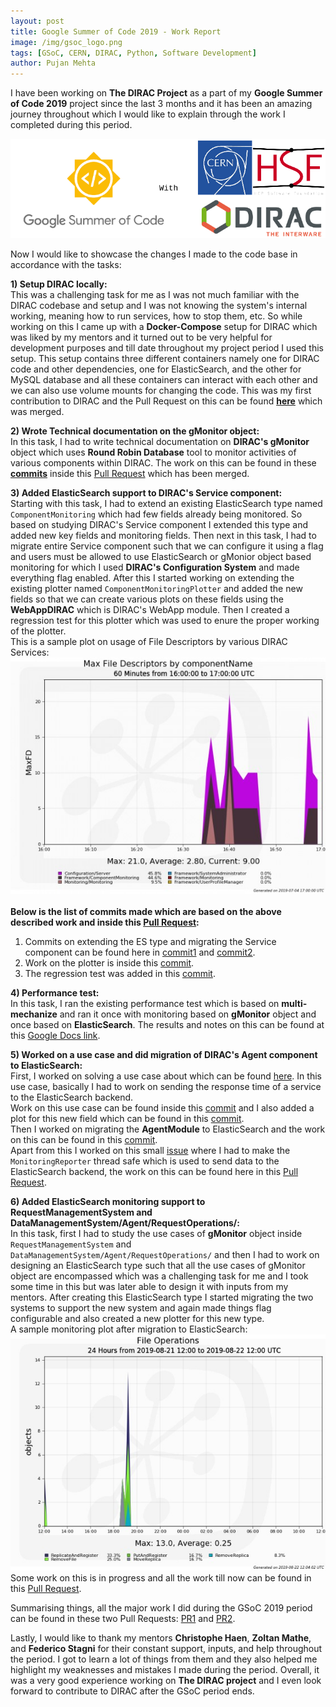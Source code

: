 ```yaml
---
layout: post
title: Google Summer of Code 2019 - Work Report
image: /img/gsoc_logo.png
tags: [GSoC, CERN, DIRAC, Python, Software Development]
author: Pujan Mehta
---
```


I have been working on **The DIRAC Project** as a part of my **Google Summer of Code 2019** project since the last 3 months and it has been an amazing journey throughout which I would like to explain through the work I completed during this period.

![GSoC 2019 Cover Image by Pujan](/img/GSoC_merged.png)

Now I would like to showcase the changes I made to the code base in accordance with the tasks:

**1) Setup DIRAC locally:** <br>
This was a challenging task for me as I was not much familiar with the DIRAC codebase and setup and I was not knowing the system's internal working, meaning how to run services, how to stop them, etc.
So while working on this I came up with a **Docker-Compose** setup for DIRAC which was liked by my mentors and it turned out to be very helpful for development purposes and till date throughout my project period I used this setup. This setup contains three different containers namely one for DIRAC code and other dependencies, one for ElasticSearch, and the other for MySQL database and all these containers can interact with each other and we can also use volume mounts for changing the code.
This was my first contribution to DIRAC and the Pull Request on this can be found **[here](https://github.com/DIRACGrid/DIRAC/pull/4085)** which was merged.

**2) Wrote Technical documentation on the gMonitor object:** <br>
In this task, I had to write technical documentation on **DIRAC's gMonitor** object which uses **Round Robin Database** tool to monitor activities of various components within DIRAC.
The work on this can be found in these **[commits](https://github.com/DIRACGrid/DIRAC/pull/4120/commits/6564f40ac953dc451066b7c01cf304952af5ea6e)** inside this [Pull Request](https://github.com/DIRACGrid/DIRAC/pull/4120) which has been merged.

**3) Added ElasticSearch support to DIRAC's Service component:** <br>
Starting with this task, I had to extend an existing ElasticSearch type named `ComponentMonitoring` which had few fields already being monitored. So based on studying DIRAC's Service component I extended this type and added new key fields and monitoring fields.
Then next in this task, I had to migrate entire Service component such that we can configure it using a flag and users must be allowed to use ElasticSearch or gMonior object based monitoring for which I used **DIRAC's Configuration System** and made everything flag enabled.
After this I started working on extending the existing plotter named `ComponentMonitoringPlotter` and added the new fields so that we can create various plots on these fields using the **WebAppDIRAC** which is DIRAC's WebApp module.
Then I created a regression test for this plotter which was used to enure the proper working of the plotter. <br>
This is a sample plot on usage of File Descriptors by various DIRAC Services:<br>
![Sample plot of MaxFD](/img/maxFD_ComponentMonitoring.jpg)
<br>
<br>
**Below is the list of commits made which are based on the above described work and inside this [Pull Request](https://github.com/DIRACGrid/DIRAC/pull/4120):** <br>
1) Commits on extending the ES type and migrating the Service component can be found here in [commit1](https://github.com/DIRACGrid/DIRAC/pull/4120/commits/0aed45b2527aa7bb940ee6b3f674cea80e0f71c9) and [commit2](https://github.com/DIRACGrid/DIRAC/pull/4120/commits/f025d506154c4416f69a62b27f28edd2780b97ec). <br>
2) Work on the plotter is inside this [commit](https://github.com/DIRACGrid/DIRAC/pull/4120/commits/4f358e5d241c31d18bd06ff576361566b341408c). <br>
3) The regression test was added in this [commit](https://github.com/DIRACGrid/DIRAC/pull/4120/commits/8274ec3b05136dd16ff6bb2052bfe59cb7ad2409). <br>

**4) Performance test:** <br>
In this task, I ran the existing performance test which is based on **multi-mechanize** and ran it  once with monitoring based on **gMonitor** object and once based on **ElasticSearch**.
The results and notes on this can be found at this [Google Docs link](https://docs.google.com/document/d/17bU507piVlNr-_vob3T4o_HiJyZ0lFNsAu67V5ec2R4/edit?usp=sharing). <br>

**5) Worked on a use case and did migration of DIRAC's Agent component to ElasticSearch:** <br>
First, I worked on solving a use case about which can be found [here](https://github.com/DIRACGrid/DIRAC/issues/2138). In this use case, basically I had to work on sending the response time of a service to the ElasticSearch backend.<br>
Work on this use case can be found inside this [commit](https://github.com/DIRACGrid/DIRAC/pull/4120/commits/0933da551c408ead6caf3480d1c2cc3059a53fae) and I also added a plot for this new field which can be found in this [commit](https://github.com/DIRACGrid/DIRAC/pull/4120/commits/e919cfe7b80dcae3e88372e26e972c349f4cfcce).<br>
Then I worked on migrating the **AgentModule** to ElasticSearch and the work on this can be found in this [commit](https://github.com/DIRACGrid/DIRAC/pull/4120/commits/b6d851741ba5cfe22cca78be8358dae51b3723cd).<br>
Apart from this I worked on this small [issue](https://github.com/DIRACGrid/DIRAC/issues/4193) where I had to make the `MonitoringReporter` thread safe which is used to send data to the ElasticSearch backend, the work on this can be found here in this [Pull Request](https://github.com/DIRACGrid/DIRAC/pull/4194).<br>

**6) Added ElasticSearch monitoring support to RequestManagementSystem and DataManagementSystem/Agent/RequestOperations/:**<br>
In this task, first I had to study the use cases of **gMonitor** object inside `RequestManagementSystem` and `DataManagementSystem/Agent/RequestOperations/` and then I had to work on designing an ElasticSearch type such that all the use cases of gMonitor object are encompassed which was a challenging task for me and I took some time in this but was later able to design it with inputs from my mentors.
After creating this ElasticSearch type I started migrating the two systems to support the new system and again made things flag configurable and also created a new plotter for this new type.<br>
A sample monitoring plot after migration to ElasticSearch:<br>
![RMS, DMS Plot](/img/RMS_Monitoring_plot.jpg)
<br>
Some work on this is in progress and all the work till now can be found in this [Pull Request](https://github.com/DIRACGrid/DIRAC/pull/4209).
<br>

Summarising things, all the major work I did during the GSoC 2019 period can be found in these two Pull Requests: [PR1](https://github.com/DIRACGrid/DIRAC/pull/4120) and [PR2](https://github.com/DIRACGrid/DIRAC/pull/4209).<br>

Lastly, I would like to thank my mentors **Christophe Haen**, **Zoltan Mathe**, and **Federico Stagni** for their constant support, inputs, and help throughout the period. I got to learn a lot of things from them and they also helped me highlight my weaknesses and mistakes I made during the period.
Overall, it was a very good experience working on **The DIRAC project** and I even look forward to contribute to DIRAC after the GSoC period ends.